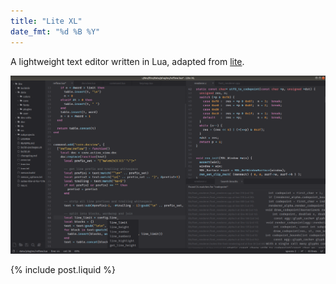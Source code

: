 ```yaml
---
title: "Lite XL"
date_fmt: "%d %B %Y"
---
```

A lightweight text editor written in Lua, adapted from [lite].

![Screenshot]

{% include post.liquid %}

[lite]:       https://github.com/rxi/lite/
[Screenshot]: /assets/img/screenshots/editor.png
